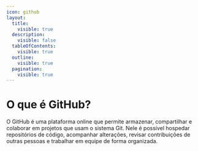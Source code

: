 ```yaml
---
icon: github
layout:
  title:
    visible: true
  description:
    visible: false
  tableOfContents:
    visible: true
  outline:
    visible: true
  pagination:
    visible: true
---
```


# O que é GitHub?

O GitHub é uma plataforma online que permite armazenar, compartilhar e colaborar em projetos que usam o sistema Git. Nele é possível hospedar repositórios de código, acompanhar alterações, revisar contribuições de outras pessoas e trabalhar em equipe de forma organizada.

